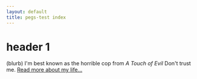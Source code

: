 ```yaml
---
layout: default
title: pegs-test index
---
```

<div class="blurb">
	<h1>header 1</h1>
	<p>(blurb) I'm best known as the horrible cop from <em>A Touch of Evil</em> Don't trust me. <a href="/about">Read more about my life...</a></p>
</div><!-- /.blurb -->
